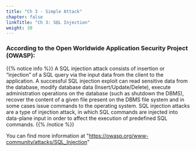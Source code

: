 ```yaml
---
title: "Ch 3 - Simple Attack"
chapter: false
linkTitle: "Ch 3: SQL Injection"
weight: 30
---
```


### According to the Open Worldwide Application Security Project (OWASP):

{{% notice info %}}
A SQL injection attack consists of insertion or “injection” of a SQL query via the input data from the client to the application. A successful SQL injection exploit can read sensitive data from the database, modify database data (Insert/Update/Delete), execute administration operations on the database (such as shutdown the DBMS), recover the content of a given file present on the DBMS file system and in some cases issue commands to the operating system. SQL injection attacks are a type of injection attack, in which SQL commands are injected into data-plane input in order to affect the execution of predefined SQL commands.
{{% /notice %}}

You can find more information at "https://owasp.org/www-community/attacks/SQL_Injection"